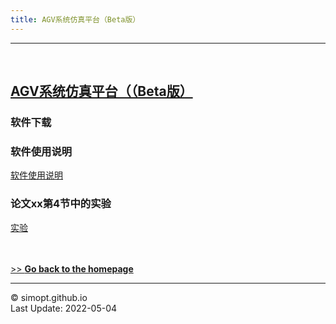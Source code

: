 ```yaml
---
title: AGV系统仿真平台（Beta版）
---
```

---

&nbsp;    
<!-- insert one empty line -->
<!-- can also use "<a></a>" or "<br><br>"  -->

<!-- 
Markdown Cheatsheet https://github.com/adam-p/markdown-here/wiki/Markdown-Cheatsheet
Mathematical formulae are supported by https://www.codecogs.com/latex/eqneditor.php
-->

## [AGV系统仿真平台（（Beta版）](https://simopt.github.io/AGVSim)

### 软件下载

### 软件使用说明
[软件使用说明](https://github.com/SimOpt/AGVSim)

### 论文xx第4节中的实验
[实验](https://github.com/SimOpt/AGVSim/tree/main/ExperimentsInPaper)


<!-- 
### Queueing Network Details  

This simulator can simulate **open queueing network** that consists of a **finite number of G/G/s/K stations** to provide service.
External customers may enter the network via each station.
A customer that completes the service at one station may be routed to another to receive further service or leave the network **subject to probability**.

#### The notations and more details
1. The network has <img src="https://latex.codecogs.com/svg.latex?{N}"> stations.  
2. Station <img src="https://latex.codecogs.com/svg.latex?{i}"> has <img src="https://latex.codecogs.com/svg.latex?{s_i}">
identical servers, each of which has the service rate <img src="https://latex.codecogs.com/svg.latex?{\mu_i>0}">, for
<img src="https://latex.codecogs.com/svg.latex?{i=1,\ldots,N}">.
All the stations follow the first-in-first-out (FIFO) discipline.
And there is only one queue for each station.  
3. The arrival rate of external customers to station <img src="https://latex.codecogs.com/svg.latex?{i}"> is 
<img src="https://latex.codecogs.com/svg.latex?{\lambda_i\geq&space;0}">, for <img src="https://latex.codecogs.com/svg.latex?{i=1,\ldots,N}">.
There exists some <img src="https://latex.codecogs.com/svg.latex?{i}"> for which <img src="https://latex.codecogs.com/svg.latex?{\lambda_i>0}">.  
4. A customer that completes the service at station <img src="https://latex.codecogs.com/svg.latex?{i}">
is routed to station <img src="https://latex.codecogs.com/svg.latex?{j}">
with probability <img src="https://latex.codecogs.com/svg.latex?{P_{ij}}">
and leaves the network with probability
<img src="https://latex.codecogs.com/svg.latex?\inline&space;P_{i0}=1-\sum_{j=1}^N&space;P_{ij}" title="P_{i0}=1-\sum_{j=1}^N P_{ij}">,
for <img src="https://latex.codecogs.com/svg.latex?{i,j=1,\ldots,N}">.
There exists some <img src="https://latex.codecogs.com/svg.latex?{i}"> for which <img src="https://latex.codecogs.com/svg.latex?{P_{i0}>0}">.
Moreover, it is allowed that a customer finishing service is routed to the same station (re-enter), i.e., <img src="https://latex.codecogs.com/svg.latex?{P_{ii}}"> can be nonzero.
In this case, the customer will join the end of the queue (if any) of this station while the first customer in queue (if any) move into the vacated server simultaneously.
5. Station <img src="https://latex.codecogs.com/svg.latex?{i}"> has capacity <img src="https://latex.codecogs.com/svg.latex?{K_i}">, i.e. the maximum number of customers allowed in the station, including those waiting in queue and those in the servers,
for <img src="https://latex.codecogs.com/svg.latex?{i=1,\ldots,N}">.
The capacity can be finite or infinite.

#### Customers' behavior when a station is at full capacity
1. If an external customer arrives at a station when it is full, then the customer will not enter the network and is lost permanently.  
2. If an internal customer who finishes the service at station <img src="https://latex.codecogs.com/svg.latex?{i}"> and is routed to station <img src="https://latex.codecogs.com/svg.latex?{j}"> finds that station <img src="https://latex.codecogs.com/svg.latex?{j}"> is full, then the customer is blocked at station <img src="https://latex.codecogs.com/svg.latex?{i}"> and occupy the original server until there is a place at station <img src="https://latex.codecogs.com/svg.latex?{j}">.
The blocked customers, either at the same station or at different stations, are unblocked with a FIFO discipline.
This blocking mechanism is known as blocking-after-service (BAS).

#### About deadlock
For queueing network with closed loop and finite capacity, deadlock phenomenon may occur.
In this simulator, when deadlock occurs, it is solved by *swapping* instantaneously.
Besides, when a customer re-enters a station, he has higher priority than those blocked in other stations.


### Code Details

The codes were written in MATLAB R2015a.
They (except for the third-party functions mentioned below) can be freely redistributed and used under the terms of the <a href="https://raw.githubusercontent.com/SimOpt/simopt.github.io/master/BSD License.txt" target="_blank">BSD 3-Clause License</a>.  

[Download the entire package](https://github.com/SimOpt/simopt.github.io/blob/master/code/QNSim/QNSim.zip?raw=true "Click to download")
with an example in it.


#### Structure

Before calling the simulator, we first need to find all the closed loop in the network (in order to handle the potential deadlock).
It is achieved by a third-party function "<font color="brown">find_elem_circuits.m</font>" (author: Chris Maes [gist.github.com/cmaes/1260153](https://gist.github.com/cmaes/1260153)).
Moreover, the function "<font color="brown">find_elem_circuits.m</font>" relies on a function "<font color="brown">components.m</font>",
which is a function in the graph package MatlabBGL (author: David Gleich [dgleich.github.io/matlab-bgl](http://dgleich.github.io/matlab-bgl)).
The identified closed loops are then passed into the simulator together with all other network parameters.

#### Inputs and outputs

* *Input: QueuePra - queueing network parameters*  
  - total station number
  - arrival rate and distribution (needs to modify "<font color="brown">inter_arrival_time.m</font>") to each station  
  - server number at each station  
  - service rate and distribution (needs to modify "<font color="brown">service_time.m</font>") of a server in each station  
  - transition (routing) probability matrix  
  - capacity (wating space + server number) of each station  
  - the list of all loops of the network (where the deadlock may happen) identified by "<font color="brown">find_elem_circuits.m</font>"  

* *Inputs: SimPra - simulation parameters*  
  - time length for one replication  
  - warm up length to let the queue be steady  
  - number of simulation replication  
  - random seed  

* *Outputs:*  
  - stationary distribution for each station  
  - averaged number of customers in each station<sup><font color="red">1</font></sup> & the whole system, and the variance of the AVERAGED number
  - averaged number of customers waiting in each station queue & the whole system<sup><font color="red">2</font></sup>, and the variance of the AVERAGED number
  - averaged sojourn time<sup><font color="red">3</font></sup> in each station & the whole system (waiting + serving), and the variance of the AVERAGED number
  - averaged waiting time<sup><font color="red">3,4</font></sup> in each station queue & the whole system, and the variance of the AVERAGED number
-->  


&nbsp;    
&nbsp;    
[>> **Go back to the homepage**](https://simopt.github.io)


---

© simopt.github.io  
Last Update: 2022-05-04
